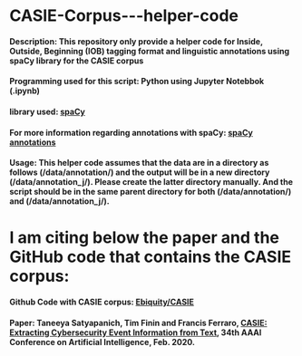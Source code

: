 # CASIE-Corpus---helper-code
#### **Description:** This repository only provide a helper code for Inside, Outside, Beginning (IOB) tagging format and linguistic annotations using spaCy library for the CASIE corpus

#### **Programming used for this script:** Python using Jupyter Notebbok (.ipynb)

#### **library used:** [spaCy](https://spacy.io)
#### **For more information regarding annotations with spaCy:** [spaCy annotations](https://spacy.io/usage/spacy-101#annotations)

#### **Usage:** This helper code assumes that the data are in a directory as follows (/data/annotation/) and the output will be in a new directory (/data/annotation_j/). Please create the latter directory manually. And the script should be in the same parent directory for both (/data/annotation/) and (/data/annotation_j/).

# **I am citing below the paper and the GitHub code that contains the CASIE corpus:**
#### Github Code with CASIE corpus: [Ebiquity/CASIE](https://github.com/Ebiquity/CASIE)
#### Paper: Taneeya Satyapanich, Tim Finin and Francis Ferraro, [CASIE: Extracting Cybersecurity Event Information from Text](https://ebiquity.umbc.edu/paper/html/id/874/CASIE-Extracting-Cybersecurity-Event-Information-from-Text), 34th AAAI Conference on Artificial Intelligence, Feb. 2020.
